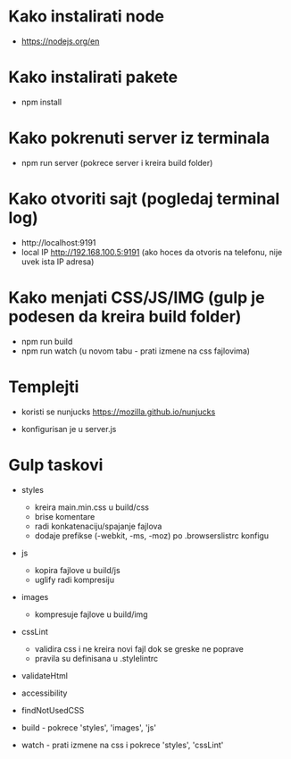 
# Kako instalirati node
  - https://nodejs.org/en


# Kako instalirati pakete
  - npm install


# Kako pokrenuti server iz terminala
  - npm run server (pokrece server i kreira build folder)


# Kako otvoriti sajt (pogledaj terminal log)
  - http://localhost:9191
  - local IP http://192.168.100.5:9191 (ako hoces da otvoris na telefonu, nije uvek ista IP adresa)


# Kako menjati CSS/JS/IMG (gulp je podesen da kreira build folder)
   - npm run build
   - npm run watch (u novom tabu - prati izmene na css fajlovima)


# Templejti

   - koristi se nunjucks https://mozilla.github.io/nunjucks

   - konfigurisan je u server.js


# Gulp taskovi

   - styles
        - kreira main.min.css u build/css
        - brise komentare
        - radi konkatenaciju/spajanje fajlova
        - dodaje prefikse (-webkit, -ms, -moz) po .browserslistrc konfigu

   - js
        - kopira fajlove u build/js
        - uglify radi kompresiju

   - images
        - kompresuje fajlove u build/img

   - cssLint
        - validira css i ne kreira novi fajl dok se greske ne poprave
        - pravila su definisana u .stylelintrc

   - validateHtml
   - accessibility
   - findNotUsedCSS
   - build - pokrece 'styles', 'images', 'js'
   - watch - prati izmene na css i pokrece 'styles', 'cssLint'
